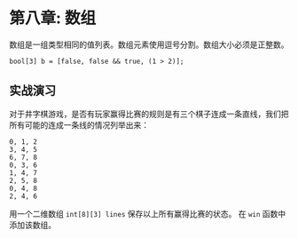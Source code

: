 # 第八章: 数组



数组是一组类型相同的值列表。数组元素使用逗号分割。数组大小必须是正整数。

```
bool[3] b = [false, false && true, (1 > 2)];
```



## 实战演习

对于井字棋游戏，是否有玩家赢得比赛的规则是有三个棋子连成一条直线，我们把所有可能的连成一条线的情况列举出来：

```
0, 1, 2
3, 4, 5
6, 7, 8
0, 3, 6
1, 4, 7
2, 5, 8
0, 4, 8
2, 4, 6
```


用一个二维数组 `int[8][3] lines` 保存以上所有赢得比赛的状态。 在 `win` 函数中添加该数组。